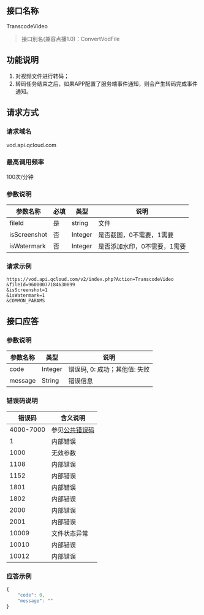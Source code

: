 ## 接口名称
TranscodeVideo

> 接口别名(兼容点播1.0)：ConvertVodFile

## 功能说明
1. 对视频文件进行转码；
2. 转码任务结束之后，如果APP配置了服务端事件通知，则会产生转码完成事件通知。

## 请求方式

### 请求域名
vod.api.qcloud.com

### 最高调用频率
100次/分钟

### 参数说明

| 参数名称 | 必填 | 类型 | 说明 |
|---------|---------|---------|---------|
| fileId | 是 | string | 文件 |
| isScreenshot | 否 | Integer | 是否截图，0不需要，1需要 |
| isWatermark | 否 | Integer | 是否添加水印，0不需要，1需要 |

### 请求示例

```
https://vod.api.qcloud.com/v2/index.php?Action=TranscodeVideo
&fileId=96000077184630899
&isScreenshot=1
&isWatermark=1
&COMMON_PARAMS
```

## 接口应答

### 参数说明
| 参数名称 | 类型 | 说明 |
|---------|---------|---------|
| code | Integer | 错误码, 0: 成功；其他值: 失败 |
| message | String | 错误信息 |

### 错误码说明
| 错误码 | 含义说明|
|---------|---------|
| 4000-7000 | 参见[公共错误码](/document/product/266/7783)  |
| 1 | 内部错误 |
| 1000 | 无效参数 |
| 1108 | 内部错误 |
| 1152 | 内部错误 |
| 1801 | 内部错误 |
| 1802 | 内部错误 |
| 2000 | 内部错误 |
| 2001 | 内部错误 |
| 10009 | 文件状态异常 |
| 10010 | 内部错误 |
| 10012 | 内部错误 |

### 应答示例
```javascript
{
    "code": 0,
    "message": ""
}
```

